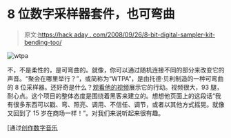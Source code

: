 # 8 位数字采样器套件，也可弯曲

> 原文:[https://hack aday . com/2008/09/26/8-bit-digital-sampler-kit-bending-too/](https://hackaday.com/2008/09/26/8-bit-digital-sampler-kit-bendable-too/)

![](../Images/7bd2ed39f90dbb6d9c4181a11a7ecfc1.png "wtpa")

不，不是柔性的，是可弯曲的。就像，你可以通过随机连接不同的部分来改变它的声音。“聚会在哪里举行？”，或简称为“WTPA”，是由托德·贝利制造的一种可弯曲的 8 位采样器。还好奇是什么？[观看他的视频](http://www.narrat1ve.com/images/WTPA.mp4)展示它的行动。视频很大，93 腿，耐心点。这个项目的整体态度是围绕着黑客来建立的。想想他页面上的这段话“我有很多东西可以戳、弯、照亮、调用、不信任、调节，或者以其他方式摇晃。就像又回到了 15 岁在商场一样！”。对我们来说听起来很有趣。

[通过[创作数字音乐](http://createdigitalmusic.com/2008/09/25/wheres-the-party-at-bendable-open-diy-sampler-brings-8-bit-back/)